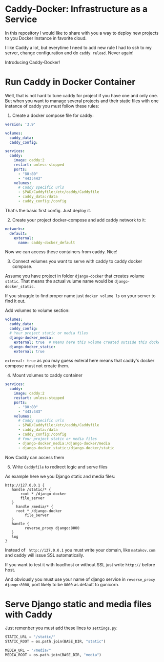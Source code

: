 # Caddy-Docker: Infrastructure as a Service

In this repository I would like to share with you a way to deploy new projects to you Docker Instance in favorite cloud.

I like Caddy a lot, but everytime I need to add new rule I had to ssh to my server, change configuration and do `caddy reload`. Never again!

Introducing Caddy-Docker!

# Run Caddy in Docker Container

Well, that is not hard to tune caddy for project if you have one and only one. But when you want to manage several projects and their static files with one instance of caddy you must follow these rules:

1. Create a docker compose file for caddy:

```yaml
version: '3.9'

volumes:
  caddy_data:
  caddy_config:

services:
  caddy:
    image: caddy:2
    restart: unless-stopped
    ports:
      - "80:80"
      - "443:443"
    volumes:
      # Caddy specific urls
      - $PWD/Caddyfile:/etc/caddy/Caddyfile
      - caddy_data:/data
      - caddy_config:/config
```

That's the basic first config. Just deploy it.

2. Create your project docker-compose and add caddy network to it:

```yaml
networks:
  default:
    external:
      name: caddy-docker_default
```
Now we can access these containers from caddy. Nice!

3. Connect volumes you want to serve with caddy to caddy docker compose.

Assume you have project in folder `django-docker` that creates volume `static`. That means the actual vulume name would be `django-docker_static`.

If you struggle to find proper name just `docker volume ls` on your server to find it out.

Add volumes to volume section:

```yaml
volumes:
  caddy_data:
  caddy_config:
  # Your project static or media files
  django-docker_media:
    external: true  # Means here this volume created outside this docker compose
  django-docker_static:
    external: true
 ```
 
 `external: true` as you may guess exteral here means that caddy's docker compose must not create them.
 
 4. Mount volumes to caddy container

```yaml
services:
  caddy:
    image: caddy:2
    restart: unless-stopped
    ports:
      - "80:80"
      - "443:443"
    volumes:
      # Caddy specific urls
      - $PWD/Caddyfile:/etc/caddy/Caddyfile
      - caddy_data:/data
      - caddy_config:/config
      # Your project static or media files
      - django-docker_media:/django-docker/media
      - django-docker_static:/django-docker/static
 ```
 
 Now Caddy can access them
 
 5. Write `Caddyfile` to redirect logic and serve files

As example here we you Django static and media files:

 ```
http://127.0.0.1 {
    handle /static/* {
		root * /django-docker
        file_server
    }
      handle /media/* {
      root * /django-docker
          file_server
    }
    handle {
          reverse_proxy django:8000
    }
    log
}
```
 
 Instead of ` http://127.0.0.1` you must write your domain, like `matakov.com` and caddy will issue SSL automatically.
 
 If you want to test it with loaclhost or without SSL just write `http://` before host.
 
 And obviously you must use your name of django service in `reverse_proxy django:8000`, port likely to be `8000` as default to gunicorn.
 
 # Serve Django static and media files with Caddy
 
 Just remenber you must add these lines to `settings.py`:
 
 ```python
STATIC_URL = "/static/"
STATIC_ROOT = os.path.join(BASE_DIR, "static")

MEDIA_URL = "/media/"
MEDIA_ROOT = os.path.join(BASE_DIR, "media")
```
 
 
 
 
 
 
